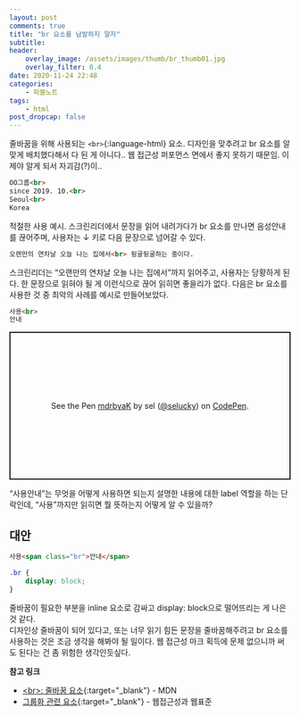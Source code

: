 ```yaml
---
layout: post
comments: true
title: "br 요소를 남발하지 말자"
subtitle:
header:
    overlay_image: /assets/images/thumb/br_thumb01.jpg
    overlay_filter: 0.4
date: 2020-11-24 22:48
categories:
    - 퍼블노트
tags:
    - html
post_dropcap: false
---
```


줄바꿈을 위해 사용되는 ```<br>```{:language-html} 요소. 디자인을 맞추려고 br 요소를 알맞게 배치했다해서 다 된 게 아니다.. 웹 접근성 퍼포먼스 면에서 좋지 못하기 때문임. 이제야 알게 되서 자괴감(?)이..

```html
OO그룹<br>
since 2019. 10.<br>
Seoul<br>
Korea
```

적절한 사용 예시. 스크린리더에서 문장을 읽어 내려가다가 br 요소를 만나면 음성안내를 끊어주며, 사용자는 &darr; 키로 다음 문장으로 넘어갈 수 있다.

```html
오랜만의 연차날 오늘 나는 집에서<br> 뒹굴뒹굴하는 중이다.
```

스크린리더는 &ldquo;오랜만의 연차날 오늘 나는 집에서&rdquo;까지 읽어주고, 사용자는 당황하게 된다. 한 문장으로 읽혀야 될 게 이런식으로 끊어 읽히면 좋을리가 없다. 다음은 br 요소를 사용한 것 중 최악의 사례를 예시로 만들어보았다.

```html
사용<br>
안내
```

<p class="codepen" data-height="265" data-theme-id="default" data-default-tab="html,result" data-user="selucky" data-slug-hash="mdrbyaK" style="height: 265px; box-sizing: border-box; display: flex; align-items: center; justify-content: center; border: 2px solid; margin: 1em 0; padding: 1em;" data-pen-title="mdrbyaK">
  <span>See the Pen <a href="https://codepen.io/selucky/pen/mdrbyaK">
  mdrbyaK</a> by sel (<a href="https://codepen.io/selucky">@selucky</a>)
  on <a href="https://codepen.io">CodePen</a>.</span>
</p>
<script async src="https://static.codepen.io/assets/embed/ei.js"></script>

&ldquo;사용안내&rdquo;는 무엇을 어떻게 사용하면 되는지 설명한 내용에 대한 label 역할을 하는 단락인데, &ldquo;사용&rdquo;까지만 읽히면 뭘 뜻하는지 어떻게 알 수 있을까?

## 대안

```html
사용<span class="br">안내</span>
```

```css
.br {
    display: block;
}
```

줄바꿈이 필요한 부분을 inline 요소로 감싸고 display: block으로 떨어뜨리는 게 나은 것 같다.  
디자인상 줄바꿈이 되어 있다고, 또는 너무 읽기 힘든 문장을 줄바꿈해주려고 br 요소를 사용하는 것은 조금 생각을 해봐야 될 일이다. 웹 접근성 마크 획득에 문제 없으니까 써도 된다는 건 좀 위험한 생각인듯싶다.

**참고 링크**

* [&lt;br&gt;: 줄바꿈 요소](https://developer.mozilla.org/ko/docs/Web/HTML/Element/br){:target="_blank"} - MDN
* [그룹화 관련 요소](https://seulbinim.github.io/WSA/grouping.html#p-%EC%9A%94%EC%86%8C){:target="_blank"} - 웹접근성과 웹표준